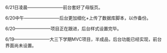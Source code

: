 
6/21日凌晨————————前台套好了母版页。

6/20中午————————后台更加细化+上传了数据库脚本，以作备份。

6/20————————项目正在跟进，后台样式设置完毕。

6/19————————大三下学期MVC项目，半成品，后台功能已经实现，前台界面尚未设置。



